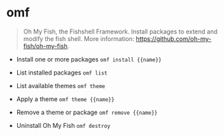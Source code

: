 # omf
> Oh My Fish, the Fishshell Framework.
> Install packages to extend and modify the fish shell.
> More information: <https://github.com/oh-my-fish/oh-my-fish>.

- Install one or more packages
`omf install {{name}}`

- List installed packages
`omf list`

- List available themes
`omf theme`

- Apply a theme
`omf theme {{name}}`

- Remove a theme or package
`omf remove {{name}}`

- Uninstall Oh My Fish
`omf destroy`
